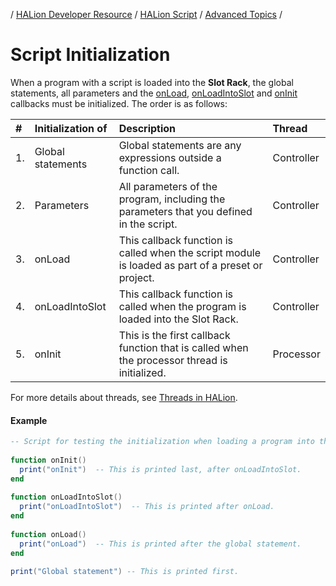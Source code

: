/ [HALion Developer Resource](../../HALion-Developer-Resource.md) / [HALion Script](./HALion-Script.md) / [Advanced Topics](./Advanced-Topics.md) /

# Script Initialization

When a program with a script is loaded into the **Slot Rack**, the global statements, all parameters and the [onLoad](./onLoad.md), [onLoadIntoSlot](./onLoadIntoSlot.md) and [onInit](./onInit.md) callbacks must be initialized. The order is as follows:

|#|Initialization of|Description|Thread|
|:-|:-|:-|:-|
|1.|Global statements|Global statements are any expressions outside a function call.|Controller|
|2.|Parameters|All parameters of the program, including the parameters that you defined in the script.|Controller|
|3.|onLoad|This callback function is called when the script module is loaded as part of a preset or project.|Controller|
|4.|onLoadIntoSlot|This callback function is called when the program is loaded into the Slot Rack.|Controller|
|5.|onInit|This is the first callback function that is called when the processor thread is initialized.|Processor|

For more details about threads, see [Threads in HALion](./Threads-in-HALion.md).

#### Example

```lua
-- Script for testing the initialization when loading a program into the Slot Rack.
 
function onInit()
  print("onInit")  -- This is printed last, after onLoadIntoSlot.
end
 
function onLoadIntoSlot()
  print("onLoadIntoSlot")  -- This is printed after onLoad.
end
 
function onLoad()
  print("onLoad")  -- This is printed after the global statement.
end
 
print("Global statement") -- This is printed first.
```

